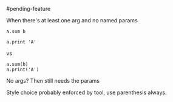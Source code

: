 #pending-feature

When there's at least one arg and no named params

    a.sum b

    a.print 'A'

vs

    a.sum(b)
    a.print('A')


No args? Then still needs the params

Style choice probably enforced by tool, use parenthesis always.